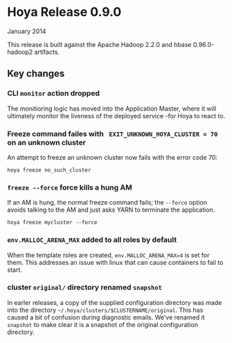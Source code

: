 <!---
  Licensed under the Apache License, Version 2.0 (the "License");
  you may not use this file except in compliance with the License.
  You may obtain a copy of the License at
  
   http://www.apache.org/licenses/LICENSE-2.0
  
  Unless required by applicable law or agreed to in writing, software
  distributed under the License is distributed on an "AS IS" BASIS,
  WITHOUT WARRANTIES OR CONDITIONS OF ANY KIND, either express or implied.
  See the License for the specific language governing permissions and
  limitations under the License. See accompanying LICENSE file.
-->
  
# Hoya Release 0.9.0

January 2014

This release is built against the Apache Hadoop 2.2.0 and hbase 0.96.0-hadoop2
artifacts. 


## Key changes

### CLI `monitor` action dropped

The monitioring logic has moved into the Application Master, where it will
ultimately monitor the liveness of the deployed service -for Hoya to react
to.

### Freeze command failes with ` EXIT_UNKNOWN_HOYA_CLUSTER = 70` on an unknown cluster

An attempt to freeze an unknown cluster now fails with the error code 70:

    hoya freeze no_such_cluster

### `freeze --force` force kills a hung AM

If an AM is hung, the normal freeze command fails; the `--force` option
avoids talking to the AM and just asks YARN to terminate the application.

    hoya freeze mycluster --force

### `env.MALLOC_ARENA_MAX` added to all roles by default

When the template roles are created, `env.MALLOC_ARENA_MAX=4`
is set for them. This addresses an issue with linux that can cause
containers to fail to start.


### cluster `original/` directory renamed `snapshot`

In earler releases, a copy of the supplied configuration directory was made
into the directory `~/.hoya/clusters/$CLUSTERNAME/original`. This
has caused a bit of confusion during diagnostic emails. We've renamed it
`snapshot` to make clear it is a snapshot of the original configuration directory.


